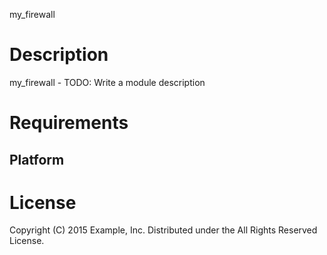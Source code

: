 my_firewall

Description
===========

my_firewall - TODO: Write a module description

Requirements
============

Platform
--------

License
=======

Copyright (C) 2015 Example, Inc.
Distributed under the All Rights Reserved License.
